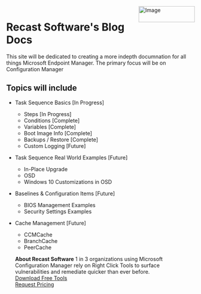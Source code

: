 <img style="float: right;" src="https://www.recastsoftware.com/wp-content/uploads/2021/10/Recast-Logo-Dark_Horizontal.svg"  alt="Image" height="43" width="150">

# Recast Software's Blog Docs

This site will be dedicated to creating a more indepth documnation for all things Microsoft Endpoint Manager.  The primary focus will be on Configuration Manager

## Topics will include

- Task Sequence Basics [In Progress]
  - Steps [In Progress]
  - Conditions [Complete]
  - Variables [Complete]
  - Boot Image Info [Complete]
  - Backups / Restore [Complete]
  - Custom Logging [Future]
- Task Sequence Real World Examples [Future]
  - In-Place Upgrade
  - OSD
  - Windows 10 Customizations in OSD
- Baselines & Configuration Items [Future]
  - BIOS Management Examples
  - Security Settings Examples
- Cache Management [Future]
  - CCMCache
  - BranchCache
  - PeerCache

  **About Recast Software**
1 in 3 organizations using Microsoft Configuration Manager rely on Right Click Tools to surface vulnerabilities and remediate quicker than ever before.  
[Download Free Tools](https://www.recastsoftware.com/?utm_source=cmdocs&utm_medium=referral&utm_campaign=cmdocs#formarea)  
[Request Pricing](https://www.recastsoftware.com/pricing?utm_source=cmdocs&utm_medium=referral&utm_campaign=cmdocs)
